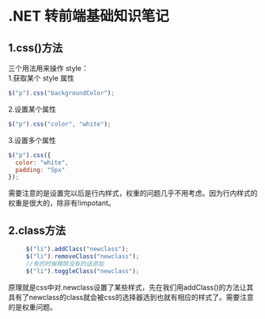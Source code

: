 # .NET 转前端基础知识笔记

## 1.css()方法

三个用法用来操作 style：  
 1.获取某个 style 属性

```javascript
$("p").css("backgroundColor");
```

2.设置某个属性

```javascript
$("p").css("color", "white");
```

3.设置多个属性

```javascript
$("p").css({
  color: "white",
  padding: "5px"
});
```

需要注意的是设置完以后是行内样式，权重的问题几乎不用考虑。因为行内样式的权重是很大的，除非有!impotant。

## 2.class方法
```javascript
     $("li").addClass("newclass");
     $("li").removeClass("newclass");
     //有的时候移除没有的话添加
     $("li").toggleClass("newclass");
```
原理就是css中对.newclass设置了某些样式，先在我们用addClass()的方法让其具有了newclass的class就会被css的选择器选到也就有相应的样式了。需要注意的是权重问题。


